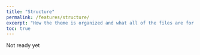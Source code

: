 ```yaml
---
title: "Structure"
permalink: /features/structure/
excerpt: "How the theme is organized and what all of the files are for."
toc: true
---
```


Not ready yet